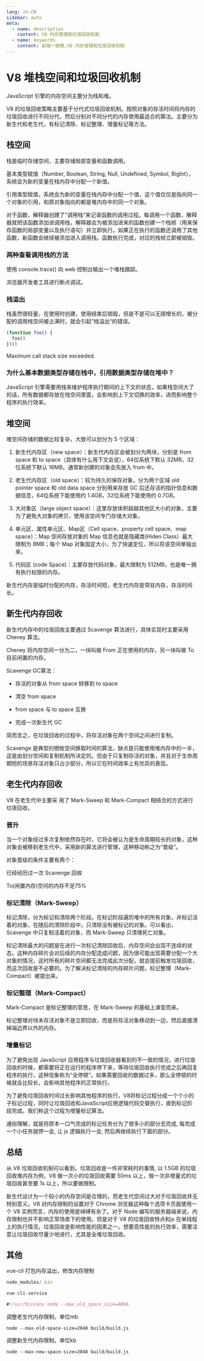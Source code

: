 ```yaml
---
lang: zh-CN
sidebar: auto
meta:
  - name: description
    content: V8 内存管理和垃圾回收机制
  - name: keywords
    content: 前端一锅煮,V8 内存管理和垃圾回收机制
---
```


# V8 堆栈空间和垃圾回收机制

JavaScript 引擎的内存空间主要分为栈和堆。

V8 的垃圾回收策略主要基于分代式垃圾回收机制。按照对象的存活时间将内存的垃圾回收进行不同分代，然后分别对不同分代的内存使用最适合的算法。主要分为新生代和老生代，有标记清除、标记整理、增量标记等方法。

## 栈空间

栈是临时存储空间，主要存储局部变量和函数调用。

基本类型赋值（Number, Boolean, String, Null, Undefined, Symbol, BigInt），系统会为新的变量在栈内存中分配一个新值。

引用类型赋值，系统会为新的变量在栈内存中分配一个值，这个值仅仅是指向同一个对象的引用，和原对象指向的都是堆内存中的同一个对象。

对于函数，解释器创建了”调用栈“来记录函数的调用过程。每调用一个函数，解释器就把该函数添加进调用栈，解释器会为被添加进来的函数创建一个栈帧（用来保存函数的局部变量以及执行语句）并立即执行。如果正在执行的函数还调用了其他函数，新函数会继续被添加进入调用栈。函数执行完成，对应的栈帧立即被销毁。

### 两种查看调用栈的方法

使用 console.trace() 向 web 控制台输出一个堆栈跟踪。

浏览器开发者工具进行断点调试。

### 栈溢出

栈虽然很轻量，在使用时创建，使用结束后销毁，但是不是可以无限增长的，被分配的调用栈空间被占满时，就会引起”栈溢出“的错误。

```js
(function foo() {
  foo()
})()
```

Maximum call stack size exceeded.

### 为什么基本数据类型存储在栈中，引用数据类型存储在堆中？

JavaScript 引擎需要用栈来维护程序执行期间的上下文的状态，如果栈空间大了的话，所有数据都存放在栈空间里面，会影响到上下文切换的效率，进而影响整个程序的执行效率。

## 堆空间

堆空间存储的数据比较复杂，大致可以划分为 5 个区域：

1. 新生代内存区（new space）：新生代内存区会被划分为两块，分别是 from space 和 to space（具体有什么用下文会说），64位系统下默认 32MB，32位系统下默认 16MB，通常新创建的对象会先放入 from 中。

2. 老生代内存区（old space）：较为持久的保存对象，分为两个区域 old pointer space 和 old data space 分别用来存放 GC 后还存活的指针信息和数据信息，64位系统下能使用约 1.4GB，32位系统下能使用约 0.7GB。

3. 大对象区（large object space）：这里存放体积超越其他区大小的对象，主要为了避免大对象的拷贝，使用该空间专门存储大对象。

4. 单元区、属性单元区、Map区（Cell space、property cell space、map space）：Map 空间存放对象的 Map 信息也就是隐藏类(Hiden Class）最大限制为 8MB；每个 Map 对象固定大小，为了快速定位，所以将该空间单独出来。

5. 代码区 (code Space)：主要存放代码对象，最大限制为 512MB，也是唯一拥有执行权限的内存。

新生代内存是临时分配的内存，存活时间短，老生代内存是常驻内存，存活时间长。

## 新生代内存回收

新生代内存中的垃圾回收主要通过 Scavenge 算法进行，具体实现时主要采用 Cheney 算法。

Cheney 将内存空间一分为二，一块叫做 From 正在使用的内存，另一块叫做 To 目前闲置的内存。

Scavenge GC算法：

- 存活的对象从 from space 转移到 to space

- 清空 from space

- from space 与 to space 互换

- 完成一次新生代 GC

简而言之，在垃圾回收的过程中，将存活对象在两个空间之间进行复制。

Scavenge 是典型的牺牲空间换取时间的算法，缺点是只能使用堆内存中的一半，这是由划分空间和复制机制所决定的。但由于只复制存活的对象，并且对于生命周期短的场景存活对象只占少部分，所以它在时间效率上有优异的表现。

## 老生代内存回收

V8 在老生代中主要采 用了 Mark-Sweep 和 Mark-Compact 相结合的方式进行垃圾回收。

### 晋升

当一个对象经过多次复制依然存在时，它将会被认为是生命周期较长的对象，这种对象会被移到老生代中，采用新的算法进行管理，这种移动称之为“晋级”。

对象晋级的条件主要有两个：

已经经历过一次 Scavenge 回收

To(闲置内存)空间的内存不足75%

### 标记清除（Mark-Sweep）

标记清除，分为标记和清除两个阶段。在标记阶段遍历堆中的所有对象，并标记活着的对象，在随后的清除阶段中，只清除没有被标记的对象。可以看出，Scavenge 中只复制活着的对象，而 Mark-Sweep 只清理死亡对象。

标记清除最大的问题是在进行一次标记清除回收后，内存空间会出现不连续的状态。这种内存碎片会对后续的内存分配造成问题，因为很可能出现需要分配一个大对象的情况，这时所有的碎片空间都无法完成此次分配，就会提前触发垃圾回收，而这次回收是不必要的。为了解决标记清除的内存碎片问题，标记整理（Mark-Compact）被提出来。

### 标记整理（Mark-Compact）

Mark-Compact 是标记整理的意思，在 Mark-Sweep 的基础上演变而来。

标记整理对待未存活对象不是立即回收，而是将存活对象移动到一边，然后直接清掉端边界以外的内存。

### 增量标记

为了避免出现 JavaScript 应用程序与垃圾回收器看到的不一致的情况，进行垃圾回收的时候，都需要将正在运行的程序停下来，等待垃圾回收执行完成之后再回复程序的执行，这种现象称为“全停顿”。如果需要回收的数据过多，那么全停顿的时候就会比较长，会影响其他程序的正常执行。

为了避免垃圾回收时间过长影响其他程序的执行，V8将标记过程分成一个个小的子标记过程，同时让垃圾回收和JavaScript应用逻辑代码交替执行，直到标记阶段完成。我们称这个过程为增量标记算法。

通俗理解，就是将原本一口气完成的标记任务分为了很多小的部分去完成, 每完成一个小任务就停一会, 让 js 逻辑执行一会, 然后再继续执行下面的部分。

## 总结

从 V8 垃圾回收机制可以看到，垃圾回收是一件非常耗时的事情, 以 1.5GB 的垃圾回收堆内存为例，V8 做一次小的垃圾回收需要 50ms 以上，做一次非增量式的垃圾回收甚至要 1s 以上，所以要做限制。

新生代设计为一个较小的内存空间是合理的，而老生代空间过大对于垃圾回收并无特别意义。V8 对内存限制的设置对于 Chrome 浏览器这种每个选项卡页面使用一个 V8 实例而言，内存的使用是绰缚有余了。对于 Node 编写的服务器端来说，内存限制也并不影响正常场景下的使用。但是对于 V8 的垃圾回收特点和js 在单线程上的执行情况，垃圾回收是影响性能的因素之一。想要高性能的执行效率，需要注意让垃圾回收尽量少地进行，尤其是全堆垃圾回收。

## 其他

vue-cli 打包内存溢出，修改内存限制

```js
node_modules/.bin

vue-cli-service

#!/usr/bin/env node --max_old_space_size=4096
```

调整老生代内存限制，单位mb

`node --max-old-space-size=2048 build/build.js`

调整新生代内存限制，单位kb

`node --max-new-space-size=2048 build/build.js`
